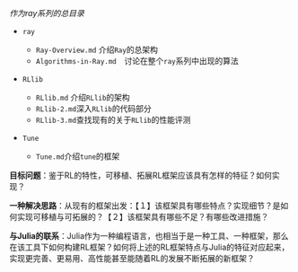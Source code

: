 *作为ray系列的总目录*

- `ray`
  - `Ray-Overview.md` 介绍`Ray`的总架构
  - `Algorithms-in-Ray.md`　讨论在整个`ray`系列中出现的算法
- `RLlib`
  - `RLlib.md` 介绍`RLlib`的架构
  - `RLlib-2.md`深入`RLlib`的代码部分
  - `RLlib-3.md`查找现有的关于`RLlib`的性能评测

- `Tune`
  - `Tune.md`介绍`tune`的框架





**目标问题**：鉴于RL的特性，可移植、拓展RL框架应该具有怎样的特征？如何实现？

**一种解决思路**：从现有的框架出发：【１】该框架具有哪些特点？实现细节？是如何实现可移植与可拓展的？【２】该框架具有哪些不足？有哪些改进措施？

**与Julia的联系**：Julia作为一种编程语言，也相当于是一种工具、一种框架，那么在该工具下如何构建RL框架？如何将上述的RL框架特点与Julia的特征对应起来，实现更完善、更易用、高性能甚至能随着RL的发展不断拓展的新框架？

